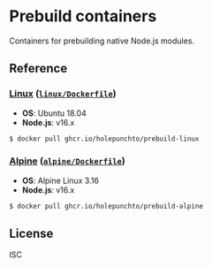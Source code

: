 # Prebuild containers

Containers for prebuilding native Node.js modules.

## Reference

### [Linux](../../pkgs/container/prebuild-linux) ([`linux/Dockerfile`](linux/Dockerfile))

- **OS**: Ubuntu 18.04
- **Node.js**: v16.x

```sh
$ docker pull ghcr.io/holepunchto/prebuild-linux
```

### [Alpine](../../pkgs/container/prebuild-alpine) ([`alpine/Dockerfile`](alpine/Dockerfile))

- **OS**: Alpine Linux 3.16
- **Node.js**: v16.x

```sh
$ docker pull ghcr.io/holepunchto/prebuild-alpine
```

## License

ISC

